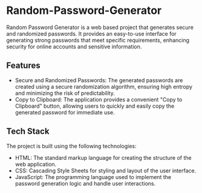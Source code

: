 # Random-Password-Generator

Random Password Generator is a web based project that generates secure and randomized passwords. It provides an easy-to-use interface for generating strong passwords that meet specific requirements, enhancing security for online accounts and sensitive information.

## Features
- Secure and Randomized Passwords: The generated passwords are created using a secure randomization algorithm, ensuring high entropy and minimizing the risk of predictability.
- Copy to Clipboard: The application provides a convenient "Copy to Clipboard" button, allowing users to quickly and easily copy the generated password for immediate use.

## Tech Stack

The project is built using the following technologies:

- HTML: The standard markup language for creating the structure of the web application.
- CSS: Cascading Style Sheets for styling and layout of the user interface.
- JavaScript: The programming language used to implement the password generation logic and handle user interactions.
